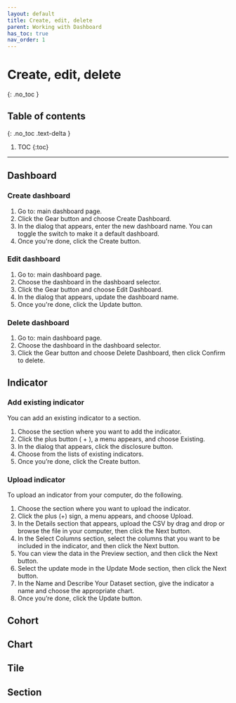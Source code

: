 ```yaml
---
layout: default
title: Create, edit, delete
parent: Working with Dashboard
has_toc: true
nav_order: 1
---
```


# Create, edit, delete
{: .no_toc }

## Table of contents
{: .no_toc .text-delta }

1. TOC
{:toc}

---

## Dashboard

### Create dashboard
1. Go to: main dashboard page.
2. Click the Gear button and choose Create Dashboard.
3. In the dialog that appears, enter the new dashboard name. You can toggle the switch to make it a default dashboard.
4. Once you're done, click the Create button.

### Edit dashboard
1. Go to: main dashboard page.
2. Choose the dashboard in the dashboard selector.
3. Click the Gear button and choose Edit Dashboard.
4. In the dialog that appears, update the dashboard name.
5. Once you're done, click the Update button.

### Delete dashboard
1. Go to: main dashboard page.
2. Choose the dashboard in the dashboard selector.
3. Click the Gear button and choose Delete Dashboard, then click Confirm to delete.

## Indicator

### Add existing indicator
You can add an existing indicator to a section.

1. Choose the section where you want to add the indicator.
2. Click the plus button ( + ), a menu appears, and choose Existing.
3. In the dialog that appears, click the disclosure button.
4. Choose from the lists of existing indicators.
5. Once you’re done, click the Create button.

### Upload indicator
To upload an indicator from your computer, do the following.

1. Choose the section where you want to upload the indicator.
2. Click the plus (+) sign, a menu appears, and choose Upload.
3. In the Details section that appears, upload the CSV by drag and drop or browse the file in your computer, then click the Next button.
4. In the Select Columns section, select the columns that you want to be included in the indicator, and then click the Next button.
5. You can view the data in the Preview section, and then click the Next button.
6. Select the update mode in the Update Mode section, then click the Next button.
7. In the Name and Describe Your Dataset section, give the indicator a name and choose the appropriate chart.
8. Once you’re done, click the Update button.

## Cohort
## Chart
## Tile
## Section
